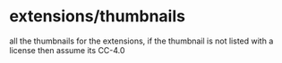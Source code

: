 # extensions/thumbnails

all the thumbnails for the extensions, if the thumbnail is not listed with a license then assume its CC-4.0